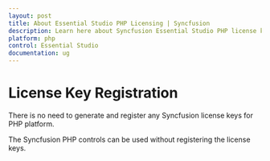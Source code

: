 ```yaml
---
layout: post
title: About Essential Studio PHP Licensing | Syncfusion
description: Learn here about Syncfusion Essential Studio PHP license key, how to generate the license key, how to register the license key, and more details.
platform: php
control: Essential Studio
documentation: ug
---
```



# License Key Registration

There is no need to generate and register any Syncfusion license keys for PHP platform.

The Syncfusion PHP controls can be used without registering the license keys.